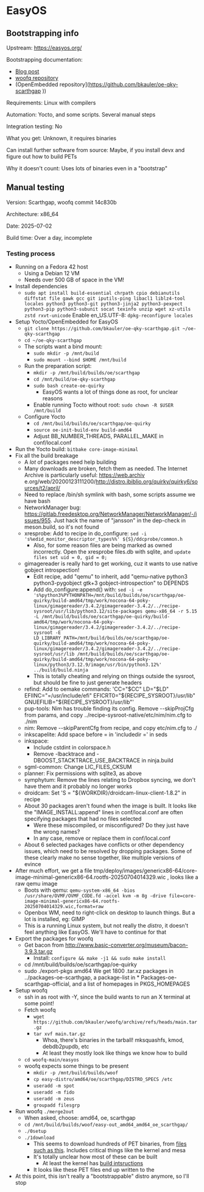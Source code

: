 # EasyOS

## Bootstrapping info

Upstream: https://easyos.org/

Bootstrapping documentation:

* [Blog post](https://bkhome.org/news/202112/how-to-cross-compile-850-packages-using-yoctoopenembedded.html)
* [woofq repository](https://github.com/bkauler/woofq)
* (OpenEmbedded repository](https://github.com/bkauler/oe-qky-scarthgap
))

Requirements: Linux with compilers

Automation: Yocto, and some scripts. Several manual steps

Integration testing: No

What you get: Unknown, it requires binaries

Can install further software from source: Maybe, if you install devx and figure out how to build PETs

Why it doesn't count: Uses lots of binaries even in a "bootstrap"

## Manual testing

Version: Scarthgap, woofq commit 14c830b

Architecture: x86_64

Date: 2025-07-02

Build time: Over a day, incomplete

### Testing process

* Running on a Fedora 42 host
  * Using a Debian 12 VM
  * Needs over 500 GB of space in the VM!
* Install dependencies
  * `sudo apt install build-essential chrpath cpio debianutils diffstat file gawk gcc git iputils-ping libacl1 liblz4-tool locales python3 python3-git python3-jinja2 python3-pexpect python3-pip python3-subunit socat texinfo unzip wget xz-utils zstd rxvt-unicode`
  Enable en_US.UTF-8: `dpkg-reconfigure locales`
* Setup Yocto/OpenEmbedded for EasyOS
  * `git clone https://github.com/bkauler/oe-qky-scarthgap.git ~/oe-qky-scarthgap`
  * `cd ~/oe-qky-scarthgap`
  * The scripts want a bind mount:
    * `sudo mkdir -p /mnt/build`
    * `sudo mount --bind $HOME /mnt/build`
  * Run the preparation script:
    * `mkdir -p /mnt/build/builds/oe/scarthgap`
    * `cd /mnt/build/oe-qky-scarthgap`
    * `sudo bash create-oe-quirky`
      * EasyOS wants a lot of things done as root, for unclear reasons
    * Enable running Tocto without root: `sudo chown -R $USER /mnt/build`
  * Configure Yocto
    * `cd /mnt/build/builds/oe/scarthgap/oe-quirky`
    * `source oe-init-build-env build-amd64`
    * Adjust BB_NUMBER_THREADS, PARALLEL_MAKE in conf/local.conf
* Run the Yocto build: `bitbake core-image-minimal`
* Fix all the build breakage
  * A _lot_ of packages need help building
  * Many downloads are broken, fetch them as needed. The Internet Archive is particularly useful: https://web.archiv  e.org/web/20200123111200/http://distro.ibiblio.org/quirky/quirky6/sources/t2/april/
  * Need to replace /bin/sh symlink with bash, some scripts assume we have bash
  * NetworkManager bug: https://gitlab.freedesktop.org/NetworkManager/NetworkManager/-/issues/955. Just hack the name of "jansson" in the dep-check in meson.build, so it's not found
  * xresprobe: Add to recipe in do_configure: `sed -i 's%edid_monitor_descriptor_types%%' ${S}/ddcprobe/common.h`
    * Also, for some reason files are being marked as owned incorrectly. Open the xresprobe files.db with sqlite, and `update files set uid = 0, gid = 0;`
  * gimagereader is really hard to get working, cuz it wants to use native gobject introspection!
    * Edit recipe, add "qemu" to inherit, add "qemu-native python3 python3-pygobject gtk+3 gobject-introspection" to DEPENDS
    * Add do_configure:append() with: `sed -i -e 's%python3%PYTHONPATH=/mnt/build/builds/oe/scarthgap/oe-quirky/build-amd64/tmp/work/nocona-64-poky-linux/gimagereader/3.4.2/gimagereader-3.4.2/../recipe-sysroot/usr/lib/python3.12/site-packages qemu-x86_64 -r 5.15 -L /mnt/build/builds/oe/scarthgap/oe-quirky/build-amd64/tmp/work/nocona-64-poky-linux/gimagereader/3.4.2/gimagereader-3.4.2/../recipe-sysroot -E LD_LIBRARY_PATH=/mnt/build/builds/oe/scarthgap/oe-quirky/build-amd64/tmp/work/nocona-64-poky-linux/gimagereader/3.4.2/gimagereader-3.4.2/../recipe-sysroot/usr/lib /mnt/build/builds/oe/scarthgap/oe-quirky/build-amd64/tmp/work/nocona-64-poky-linux/python3/3.12.9/image/usr/bin/python3.12%' ../build/build.ninja`
    * This is totally cheating and relying on things outside the sysroot, but should be fine to just generate headers
  * refind: Add to oemake commands: 'CC="$CC" LD="$LD" EFIINC="=/usr/include/efi"  EFICRT0="${RECIPE_SYSROOT}/usr/lib" GNUEFILIB="${RECIPE_SYSROOT}/usr/lib"'
  * pup-tools: Nim has trouble finding its config. Remove --skipProjCfg from params, and copy ../recipe-sysroot-native/etc/nim/nim.cfg to ./nim
  * nim: Remove --skipParentCfg from recipe, and copy etc/nim.cfg to ./
  * inkscapelite: Add space before = in 'includedir =' in seds
  * inkspace:
    * Include cstdint in colorspace.h
    * Remove -lbacktrace and -DBOOST_STACKTRACE_USE_BACKTRACE in ninja.build
  * sgml-common: Change LIC_FILES_CKSUM
  * planner: Fix permissions with sqlite3, as above
  * symphytum: Remove the lines relating to Dropbox syncing, we don't have them and it probably no longer works
  * droidcam: Set 'S = "${WORKDIR}/droidcam-linux-client-1.8.2" in recipe
  * About 30 packages aren't found when the image is built. It looks like the "IMAGE_INSTALL:append" lines in conf/local.conf are often specifying packages that had no files selected
    * Were these miscompiled, or misconfigured? Do they just have the wrong names?
    * In any case, remove or replace them in conf/local.conf
  * About 6 selected packages have conflicts or other dependency issues, which need to be resolved by dropping packages. Some of these clearly make no sense together, like multiple versions of evince
* After much effort, we get a file tmp/deploy/images/genericx86-64/core-image-minimal-genericx86-64.rootfs-20250704014329.wic , looks like a raw qemu image
  * Boots with qemu: `qemu-system-x86_64 -bios /usr/share/OVMF/OVMF_CODE.fd -accel kvm -m 8g -drive file=core-image-minimal-genericx86-64.rootfs-20250704014329.wic,format=raw`
  * Openbox WM, need to right-click on desktop to launch things. But a lot is installed, eg: GIMP
  * This is a running Linux system, but not really the _distro_, it doesn't feel anything like EasyOS. We'll have to continue for that
* Export the packages for woofq
  * Get bacon from http://www.basic-converter.org/museum/bacon-3.9.3.tar.gz
    * Install: `configure && make -j1 && sudo make install`
  * cd /mnt/build/builds/oe/scarthgap/oe-quirky
  * sudo ./export-pkgs amd64
  We get 1800 .tar.xz packages in ../packages-oe-scarthgap, a package-list in * Packages-oe-scarthgap-official, and a list of homepages in PKGS_HOMEPAGES
* Setup woofq
  * ssh in as root with -Y, since the build wants to run an X terminal at some point!
  * Fetch woofq
    * `wget https://github.com/bkauler/woofq/archive/refs/heads/main.tar.gz`
    * `tar xvf main.tar.gz`
      * Whoa, there's binaries in the tarball! mksquashfs, kmod, debdb2pupdb, etc
      * At least they mostly look like things we know how to build
  * `cd woofq-main/easyos`
  * woofq expects some things to be present
    * `mkdir -p /mnt/build/builds/woof`
    * `cp easy-distro/amd64/oe/scarthgap/DISTRO_SPECS /etc`
    * `useradd -m spot`
    * `useradd -m fido`
    * `useradd -m zeus`
    * `groupadd filesgrp`
* Run woofq
  `./merge2out`
    * When asked, choose: amd64, oe, scarthgap
  * `cd /mnt/build/builds/woof/easy-out_amd64_amd64_oe_scarthgap/`
  * `./0setup`
  * `./1download`
    * This seems to download hundreds of PET binaries, from [files such as this](https://github.com/bkauler/woofq/blob/main/easyos/easy-distro/amd64/oe/scarthgap/Packages-pet-scarthgap-official). Includes critical things like the kernel and mesa
    * It's totally unclear how most of these can be built
      * At least the kernel has [build intsructions](https://distro.ibiblio.org/easyos/source/kernel/6.12.x/6.12.10-20250119/)
    * It looks like these PET files end up written to the 
* At this point, this isn't really a "bootstrappable" distro anymore, so I'll stop
